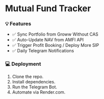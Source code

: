 # Mutual Fund Tracker

### 💡 Features
- ✅ Sync Portfolio from Groww Without CAS
- ✅ Auto-Update NAV from AMFI API
- ✅ Trigger Profit Booking / Deploy More SIP
- ✅ Daily Telegram Notifications

### 💻 Deployment
1. Clone the repo.
2. Install dependencies.
3. Run the Telegram Bot.
4. Automate via Render.com.
